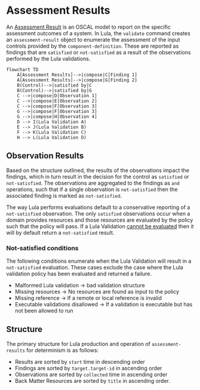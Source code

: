 # Assessment Results

An [Assessment Result](https://pages.nist.gov/OSCAL/resources/concepts/layer/assessment/assessment-results/) is an OSCAL model to report on the specific assessment outcomes of a system. In Lula, the `validate` command creates an `assessment-result` object to enumerate the assessment of the input controls provided by the `component-definition`. These are reported as findings that are `satisfied` or `not-satisfied` as a result of the observations performed by the Lula validations.
```mermaid
flowchart TD
    A[Assessment Results]-->|compose|C[Finding 1]
    A[Assessment Results]-->|compose|G[Finding 2]
    B(Control)-->|satisfied by|C
    B(Control)-->|satisfied by|G
    C -->|compose|D[Observation 1]
    C -->|compose|E[Observation 2]
    C -->|compose|F[Observation 3]
    G -->|compose|F[Observation 3]
    G -->|compose|H[Observation 4]
    D --> I(Lula Validation A)
    E --> J(Lula Validation B)
    F --> K(Lula Validation C)
    H --> L(Lula Validation D)
```

## Observation Results
Based on the structure outlined, the results of the observations impact the findings, which in turn result in the decision for the control as `satisfied` or `not-satisfied`. The observations are aggregated to the findings as `and` operations, such that if a single observation is `not-satisfied` then the associated finding is marked as `not-satisfied`.

The way Lula performs evaluations default to a conservative reporting of a `not-satisfied` observation. The only `satisfied` observations occur when a domain provides resources and those resources are evaluated by the policy such that the policy will pass. If a Lula Validation [cannot be evaluated](#not-satisfied-conditions) then it will by default return a `not-satisfied` result.

### Not-satisfied conditions
The following conditions enumerate when the Lula Validation will result in a `not-satisfied` evaluation. These cases exclude the case where the Lula validation policy has been evaluated and returned a failure.
- Malformed Lula validation -> bad validation structure
- Missing resources -> No resources are found as input to the policy
- Missing reference -> If a remote or local reference is invalid
- Executable validations disallowed -> If a validation is executable but has not been allowed to run

## Structure
The primary structure for Lula production and operation of `assessment-results` for determinism is as follows:
- Results are sorted by `start` time in descending order
- Findings are sorted by `target.target-id` in ascending order
- Observations are sorted by `collected` time in ascending order
- Back Matter Resources are sorted by `title` in ascending order.
